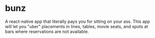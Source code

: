 # bunz
A react-native app that literally pays you for sitting on your ass.  This app will let you "uber" placements in lines, tables, movie seats, and spots at bars where reservations are not available.
